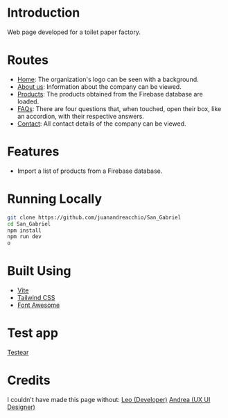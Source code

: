 # Introduction
Web page developed for a toilet paper factory.

# Routes
- [Home](https://san-gabriel.netlify.app/): The organization's logo can be seen with a background.
- [About us](https://san-gabriel.netlify.app/#nosotros): Information about the company can be viewed.
- [Products](https://san-gabriel.netlify.app/#productos): The products obtained from the Firebase database are loaded.
- [FAQs](https://san-gabriel.netlify.app/#faqs): There are four questions that, when touched, open their box, like an accordion, with their respective answers.
- [Contact](https://san-gabriel.netlify.app/#contacto): All contact details of the company can be viewed.

# Features
- Import a list of products from a Firebase database.

# Running Locally
```sh
git clone https://github.com/juanandreacchio/San_Gabriel
cd San_Gabriel
npm install
npm run dev
o
```

# Built Using
- [Vite](https://vitejs.dev/)
- [Tailwind CSS](https://tailwindcss.com/)
- [Font Awesome](https://fontawesome.com/)

# Test app
[Testear](https://san-gabriel.netlify.app/)

# Credits
I couldn't have made this page without:
[Leo (Developer)](https://github.com/leoTechnologyDeveloper)
[Andrea (UX UI Designer)](https://www.linkedin.com/in/andrefcorrea/)